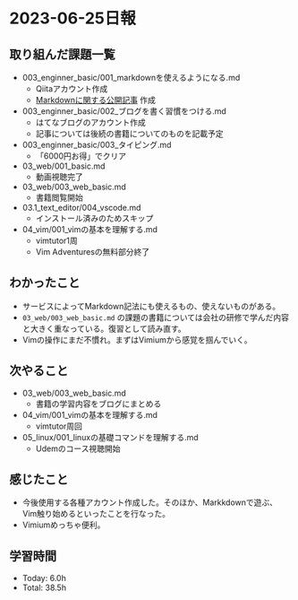 # 2023-06-25日報

## 取り組んだ課題一覧
* 003_enginner_basic/001_markdownを使えるようになる.md
  * Qiitaアカウント作成
  * [Markdownに関する公開記事](https://qiita.com/KOH6/items/517465a681b4f86c1ced) 作成
* 003_enginner_basic/002_ブログを書く習慣をつける.md
  * はてなブログのアカウント作成
  * 記事については後続の書籍についてのものを記載予定
* 003_enginner_basic/003_タイピング.md
  * 「6000円お得」でクリア  
* 03_web/001_basic.md
  * 動画視聴完了
* 03_web/003_web_basic.md
  * 書籍閲覧開始
* 03.1_text_editor/004_vscode.md
  * インストール済みのためスキップ  
* 04_vim/001_vimの基本を理解する.md
  * vimtutor1周
  * Vim Adventuresの無料部分終了

## わかったこと
* サービスによってMarkdown記法にも使えるもの、使えないものがある。
* `03_web/003_web_basic.md` の課題の書籍については会社の研修で学んだ内容と大きく重なっている。復習として読み直す。
* Vimの操作にまだ不慣れ。まずはVimiumから感覚を掴んでいく。

## 次やること
* 03_web/003_web_basic.md
  * 書籍の学習内容をブログにまとめる
* 04_vim/001_vimの基本を理解する.md
  * vimtutor周回
* 05_linux/001_linuxの基礎コマンドを理解する.md
  * Udemのコース視聴開始    

## 感じたこと
* 今後使用する各種アカウント作成した。そのほか、Markkdownで遊ぶ、Vim触り始めるといったことを行なった。
* Vimiumめっちゃ便利。

## 学習時間
* Today: 6.0h
* Total: 38.5h

